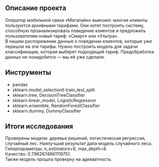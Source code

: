 ## Описание проекта

Оператор мобильной связи «Мегалайн» выяснил: многие клиенты пользуются архивными тарифами. Они хотят построить систему, способную проанализировать поведение клиентов и предложить пользователям новый тариф: «Смарт» или «Ультра».  
В нашем распоряжении данные о поведении клиентов, которые уже перешли на эти тарифы. Нужно построить модель для задачи классификации, которая выберет подходящий тариф. Предобработка данных не понадобится — мы её уже сделали.

## Инструменты
- pandas
- sklearn.model_selectionб train_test_split
- sklearn.tree, DecisionTreeClassifier
- sklearn.linear_model, LogisticRegression
- sklearn.ensemble, RandomForestClassifier
- sklearn.dummy, DummyClassifier

## Итоги исследования 

Проверены модели: деревья решений, логистическая регрессия, случайный лес.
Наилучший результат дала модель случайного леса.  
Гиперпараметры: n_estimators=8, max_depth=8.  
Качество: 0.7962674961119751.  
Также модель прошла проверку на адекватность.
